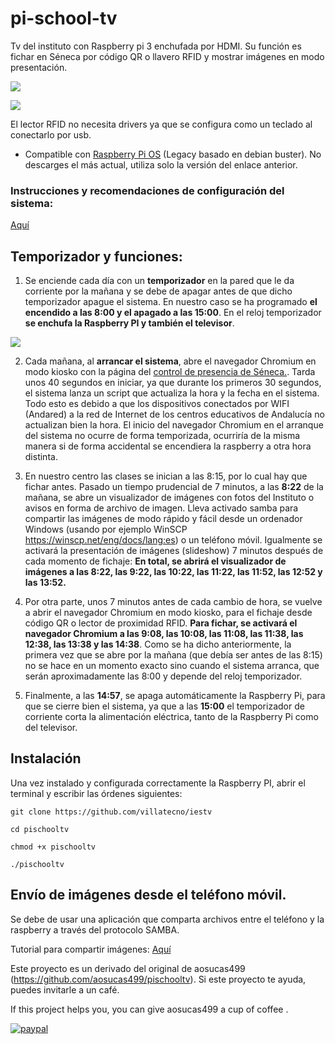 # pi-school-tv  

Tv del instituto con Raspberry pi 3 enchufada por HDMI. 
Su función es fichar en Séneca por código QR o llavero RFID y mostrar imágenes en modo presentación.

![](https://www.kubii.es/7147-large_default/raspberry-pi-3-modelo-b-1-gb-kubii.jpg)

![](https://images-na.ssl-images-amazon.com/images/I/61Ry5l0ARoL._AC_SL1500_.jpg)

El lector RFID no necesita drivers ya que se configura como un teclado al conectarlo por usb.

+ Compatible con [Raspberry Pi OS](https://downloads.raspberrypi.org/raspios_armhf/images/raspios_armhf-2021-05-28/2021-05-07-raspios-buster-armhf.zip) (Legacy basado en debian buster). No descarges el más actual, utiliza solo la versión del enlace anterior.

### Instrucciones y recomendaciones de configuración del sistema: 

[Aquí](https://github.com/aosucas499/pischooltv/wiki/Preconfiguraci%C3%B3n-del-sistema)


## Temporizador y funciones:

1. Se enciende cada día con un **temporizador** en la pared que le da corriente por la mañana y se debe de apagar antes de que dicho temporizador apague el sistema. En nuestro caso se ha programado **el encendido a las 8:00 y el apagado a las 15:00**. En el reloj temporizador **se enchufa la Raspberry PI y también el televisor**.

![](https://images-na.ssl-images-amazon.com/images/I/41c3xcYQaFL.__AC_SY300_QL70_ML2_.jpg)


2. Cada mañana, al **arrancar el sistema**, abre el navegador Chromium en modo kiosko con la página del [control de presencia de Séneca.](https://seneca.juntadeandalucia.es/controldepresencia/). Tarda unos 40 segundos en iniciar, ya que durante los primeros 30 segundos, el sistema lanza un script que actualiza la hora y la fecha en el sistema. Todo esto es debido a que los dispositivos conectados por WIFI (Andared) a la red de Internet de los centros educativos de Andalucía no actualizan bien la hora. El inicio del navegador Chromium en el arranque del sistema no ocurre de forma temporizada, ocurriría de la misma manera si de forma accidental se encendiera la raspberry a otra hora distinta.

4. En nuestro centro las clases se inician a las 8:15, por lo cual hay que fichar antes. Pasado un tiempo prudencial de 7 minutos, a las **8:22** de la mañana, se abre un visualizador de imágenes con fotos del Instituto o avisos en forma de archivo de imagen. Lleva activado samba para compartir las imágenes de modo rápido y fácil desde un ordenador Windows (usando por ejemplo WinSCP https://winscp.net/eng/docs/lang:es) o un teléfono móvil. Igualmente se activará la presentación de imágenes (slideshow) 7 minutos después de cada momento de fichaje: **En total, se abrirá el visualizador de imágenes a las 8:22, las 9:22, las 10:22, las 11:22, las 11:52, las 12:52 y las 13:52.**

5. Por otra parte, unos 7 minutos antes de cada cambio de hora, se vuelve a abrir el navegador Chromium en modo kiosko, para el fichaje desde código QR o lector de proximidad RFID. **Para fichar, se activará el navegador Chromium a las 9:08, las 10:08, las 11:08, las 11:38, las 12:38, las 13:38 y las 14:38**. Como se ha dicho anteriormente, la primera vez que se abre por la mañana (que debía ser antes de las 8:15) no se hace en un momento exacto sino cuando el sistema arranca, que serán aproximadamente las 8:00 y depende del reloj temporizador.   

6. Finalmente, a las **14:57**, se apaga automáticamente la Raspberry Pi, para que se cierre bien el sistema, ya que a las **15:00** el temporizador de corriente corta la alimentación eléctrica, tanto de la Raspberry Pi como del televisor.

## Instalación

Una vez instalado y configurada correctamente la Raspberry PI, abrir el terminal y escribir las órdenes siguientes:

`git clone https://github.com/villatecno/iestv`

`cd pischooltv`

`chmod +x pischooltv`

`./pischooltv`

## Envío de imágenes desde el teléfono móvil.

Se debe de usar una aplicación que comparta archivos entre el teléfono y la raspberry a través del protocolo SAMBA. 

Tutorial para compartir imágenes: 
[Aquí](https://github.com/aosucas499/pischooltv/wiki/Im%C3%A1genes-de-Android-a-la-Raspberry)

Este proyecto es un derivado del original de aosucas499 (https://github.com/aosucas499/pischooltv).
Si este proyecto te ayuda, puedes invitarle a un café.


If this project helps you,  you can give aosucas499 a cup of coffee .


[![paypal](https://www.paypalobjects.com/en_US/i/btn/btn_donateCC_LG.gif)](https://www.paypal.com/donate?business=FUMT27MVTRTHJ&no_recurring=0&item_name=Proyectos+TIC+Andaluc%C3%ADa&currency_code=EUR)

